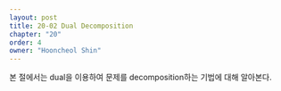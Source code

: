 ```yaml
---
layout: post
title: 20-02 Dual Decomposition
chapter: "20"
order: 4
owner: "Hooncheol Shin"
---
```


본 절에서는 dual을 이용하여 문제를 decomposition하는 기법에 대해 알아본다.